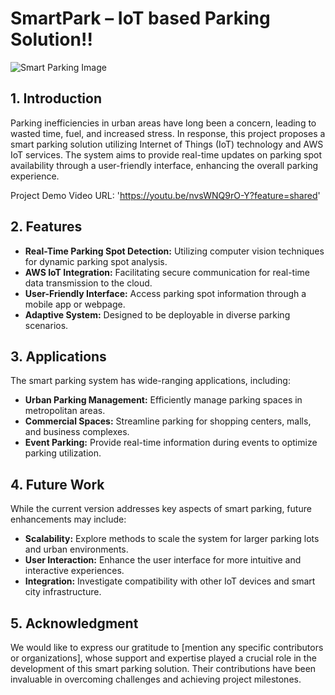 <!-- # SmartPark – IoT based Parking Solution!! 

## **1. Introduction**
Parking inefficiencies in urban areas have long been a concern, leading to wasted time, fuel, and increased stress. In response, this project proposes a smart parking solution utilizing Internet of Things (IoT) technology and AWS IoT services. The system aims to provide real-time updates on parking spot availability through a user-friendly interface, enhancing the overall parking experience.

## **2. Features**
- **Real-Time Parking Spot Detection:** Utilizing computer vision techniques for dynamic parking spot analysis.
- **AWS IoT Integration:** Facilitating secure communication for real-time data transmission to the cloud.
- **User-Friendly Interface:** Access parking spot information through a mobile app or webpage.
- **Adaptive System:** Designed to be deployable in diverse parking scenarios.

## **3. Applications**
The smart parking system has wide-ranging applications, including:
- **Urban Parking Management:** Efficiently manage parking spaces in metropolitan areas.
- **Commercial Spaces:** Streamline parking for shopping centers, malls, and business complexes.
- **Event Parking:** Provide real-time information during events to optimize parking utilization.

## **4. Future Work**
While the current version addresses key aspects of smart parking, future enhancements may include:
- **Scalability:** Explore methods to scale the system for larger parking lots and urban environments.
- **User Interaction:** Enhance the user interface for more intuitive and interactive experiences.
- **Integration:** Investigate compatibility with other IoT devices and smart city infrastructure.

## **5. Acknowledgment**
We would like to express our gratitude to [mention any specific contributors or organizations], whose support and expertise played a crucial role in the development of this smart parking solution. Their contributions have been invaluable in overcoming challenges and achieving project milestones.
 -->

 # SmartPark – IoT based Parking Solution!!

![Smart Parking Image](https://cybersnowden.com/wp-content/uploads/2023/04/SMART-Parking.png)

## **1. Introduction**
Parking inefficiencies in urban areas have long been a concern, leading to wasted time, fuel, and increased stress. In response, this project proposes a smart parking solution utilizing Internet of Things (IoT) technology and AWS IoT services. The system aims to provide real-time updates on parking spot availability through a user-friendly interface, enhancing the overall parking experience.

Project Demo Video URL: 'https://youtu.be/nvsWNQ9rO-Y?feature=shared'

## **2. Features**
- **Real-Time Parking Spot Detection:** Utilizing computer vision techniques for dynamic parking spot analysis.
- **AWS IoT Integration:** Facilitating secure communication for real-time data transmission to the cloud.
- **User-Friendly Interface:** Access parking spot information through a mobile app or webpage.
- **Adaptive System:** Designed to be deployable in diverse parking scenarios.

## **3. Applications**
The smart parking system has wide-ranging applications, including:
- **Urban Parking Management:** Efficiently manage parking spaces in metropolitan areas.
- **Commercial Spaces:** Streamline parking for shopping centers, malls, and business complexes.
- **Event Parking:** Provide real-time information during events to optimize parking utilization.

## **4. Future Work**
While the current version addresses key aspects of smart parking, future enhancements may include:
- **Scalability:** Explore methods to scale the system for larger parking lots and urban environments.
- **User Interaction:** Enhance the user interface for more intuitive and interactive experiences.
- **Integration:** Investigate compatibility with other IoT devices and smart city infrastructure.

## **5. Acknowledgment**
We would like to express our gratitude to [mention any specific contributors or organizations], whose support and expertise played a crucial role in the development of this smart parking solution. Their contributions have been invaluable in overcoming challenges and achieving project milestones.

